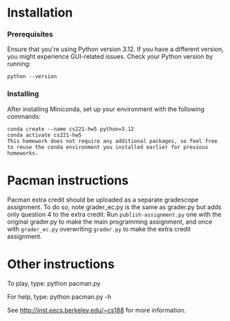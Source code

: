 # Installation

### Prerequisites

Ensure that you're using Python version 3.12. If you have a different version, you might experience GUI-related issues. Check your Python version by running:
```
python --version
```

### Installing

After installing Miniconda, set up your environment with the following commands:
```
conda create --name cs221-hw5 python=3.12
conda activate cs221-hw5
This homework does not require any additional packages, so feel free to reuse the conda environment you installed earlier for previous homeworks.
```

# Pacman instructions

Pacman extra credit should be uploaded as a separate gradescope assignment. To
do so, note grader_ec.py is the same as grader.py but adds only question 4 to
the extra credit. Run `publish-assignment.py` one with the original grader.py
to make the main programming assignment, and once with `grader_ec.py`
overwriting `grader.py` to make the extra credit assignment.

# Other instructions

To play, type:   python pacman.py

For help, type:  python pacman.py -h

See http://inst.eecs.berkeley.edu/~cs188 for more information.